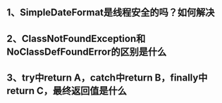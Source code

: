 ## 1、SimpleDateFormat是线程安全的吗？如何解决


## 2、ClassNotFoundException和NoClassDefFoundError的区别是什么


## 3、try中return A，catch中return B，finally中return C，最终返回值是什么














